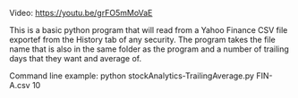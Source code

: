 Video: https://youtu.be/grFO5mMoVaE

This is a basic python program that will read from a Yahoo Finance CSV file exportef from the History tab of any security.
The program takes the file name that is also in the same folder as the program and a number of trailing days that they want and average of.

Command line example:
python stockAnalytics-TrailingAverage.py FIN-A.csv 10
